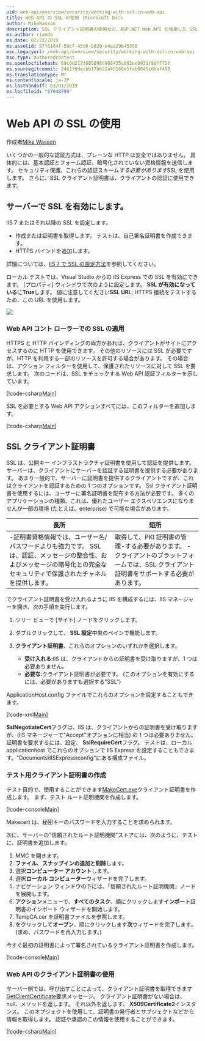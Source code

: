```yaml
---
uid: web-api/overview/security/working-with-ssl-in-web-api
title: Web API の SSL の使用 |Microsoft Docs
author: MikeWasson
description: SSL クライアント証明書の使用など、ASP.NET Web API を使用した SSL を使用する方法を示します。
ms.author: riande
ms.date: 02/22/2019
ms.assetid: 97f6164f-59cf-45c0-b820-e4aa29b45396
msc.legacyurl: /web-api/overview/security/working-with-ssl-in-web-api
msc.type: authoredcontent
ms.openlocfilehash: 69c0d217f605096d968435c062ee9931f8dff75f
ms.sourcegitcommit: 24b1f6decbb17bb22a45166e5fdb0845c65af498
ms.translationtype: MT
ms.contentlocale: ja-JP
ms.lasthandoff: 03/01/2019
ms.locfileid: "57048799"
---
```

<a name="working-with-ssl-in-web-api"></a>Web API の SSL の使用
====================
作成者[Mike Wasson](https://github.com/MikeWasson)

いくつかの一般的な認証方式は、プレーンな HTTP は安全ではありません。 具体的には、基本認証とフォーム認証、暗号化されていない資格情報を送信します。 セキュリティ保護、これらの認証スキーム*する必要があります*SSL を使用します。 さらに、SSL クライアント証明書は、クライアントの認証に使用できます。

## <a name="enabling-ssl-on-the-server"></a>サーバーで SSL を有効にします。

IIS 7 またはそれ以降の SSL を設定します。

- 作成または証明書を取得します。 テストは、自己署名証明書を作成できます。
- HTTPS バインドを追加します。

詳細については、[IIS 7 で SSL の設定方法](https://www.iis.net/learn/manage/configuring-security/how-to-set-up-ssl-on-iis)を参照してください。

ローカル テストでは、Visual Studio からの IIS Express での SSL を有効にできます。 [プロパティ] ウィンドウで次のように設定します。 **SSL が有効になっている**に**True**します。 値に注意してください**SSL URL**; HTTPS 接続をテストするため、この URL を使用します。

![](working-with-ssl-in-web-api/_static/image1.png)

### <a name="enforcing-ssl-in-a-web-api-controller"></a>Web API コント ローラーでの SSL の適用

HTTPS と HTTP バインディングの両方があれば、クライアントがサイトにアクセスするのに HTTP を使用できます。 その他のリソースには SSL が必要ですが、HTTP を利用する一部のリソースを許可する場合があります。 その場合は、アクション フィルターを使用して、保護されたリソースに対して SSL を要求します。 次のコードは、SSL をチェックする Web API 認証フィルターを示しています。

[!code-csharp[Main](working-with-ssl-in-web-api/samples/sample1.cs)]

SSL を必要とする Web API アクションすべてには、このフィルターを追加します。

[!code-csharp[Main](working-with-ssl-in-web-api/samples/sample2.cs)]

## <a name="ssl-client-certificates"></a>SSL クライアント証明書

SSL は、公開キー インフラストラクチャ証明書を使用して認証を提供します。 サーバーは、クライアントにサーバーを認証する証明書を提供する必要があります。 あまり一般的で、サーバーに証明書を提供するクライアントですが、これはクライアントを認証するための 1 つのオプションです。 Ssl クライアント証明書を使用するには、ユーザーに署名証明書を配布する方法が必要です。 多くのアプリケーションの種類、これは、優れたユーザー エクスペリエンスになりませんが一部の環境 (たとえば、enterprise) で可能な場合があります。

| 長所 | 短所 |
| --- | --- |
| -証明書資格情報では、ユーザー名/パスワードよりも強力です。 SSL は、認証、メッセージの整合性、およびメッセージの暗号化との完全なセキュリティで保護されたチャネルを提供します。 | 取得して、PKI 証明書の管理-する必要があります。 -クライアントのプラットフォームでは、SSL クライアント証明書をサポートする必要があります。 |

でクライアント証明書を受け入れるように IIS を構成するには、IIS マネージャーを開き、次の手順を実行します。

1. ツリー ビューで [サイト] ノードをクリックします。
2. ダブルクリックして、 **SSL 設定**中央のペインで機能します。
3. **クライアント証明書**、これらのオプションのいずれかを選択します。 

    - **受け入れる**:IIS は、クライアントからの証明書を受け取りますが、1 つは必要ありません。
    - **必要な**:クライアント証明書が必要です。 (このオプションを有効にするには、必要がありますも選択する"SSL")

ApplicationHost.config ファイルでこれらのオプションを設定することもできます。

[!code-xml[Main](working-with-ssl-in-web-api/samples/sample3.xml)]

**SslNegotiateCert**フラグは、IIS は、クライアントからの証明書を受け取りますが、(IIS マネージャーで"Accept"オプションに相当) の 1 つは必要ありません。 証明書を要求するには、設定、 **SslRequireCert**フラグ。 テストは、ローカル applicationhost でこれらのオプションで IIS Express を設定することもできます。"Documents\IISExpress\config"にある構成ファイル。

### <a name="creating-a-client-certificate-for-testing"></a>テスト用クライアント証明書の作成

テスト目的で、使用することができます[MakeCert.exe](/windows/desktop/SecCrypto/makecert)クライアント証明書を作成します。 まず、テスト ルート証明機関を作成します。

[!code-console[Main](working-with-ssl-in-web-api/samples/sample4.cmd)]

Makecert は、秘密キーのパスワードを入力することを求められます。

次に、サーバーの"信頼されたルート証明機関"ストアには、次のように、テストに、証明書を追加します。

1. MMC を開きます。
2. **ファイル**、**スナップインの追加と削除**します。
3. 選択**コンピューター アカウント**します。
4. 選択**ローカル コンピューター**ウィザードを完了します。
5. ナビゲーション ウィンドウの下には、「信頼されたルート証明機関」ノードを展開します。
6. **アクション**メニューで、**すべてのタスク**、順にクリックします**インポート**証明書のインポート ウィザードを開始します。
7. TempCA.cer を証明書ファイルを参照します。
8. をクリックして**オープン**、順にクリックします**次**ウィザードを完了します。 (求め、パスワードを再入力します。)

今すぐ最初の証明書によって署名されているクライアント証明書を作成します。

[!code-console[Main](working-with-ssl-in-web-api/samples/sample5.cmd)]

### <a name="using-client-certificates-in-web-api"></a>Web API のクライアント証明書の使用

サーバー側では、呼び出すことによって、クライアント証明書を取得できます[GetClientCertificate](https://msdn.microsoft.com/library/system.net.http.httprequestmessageextensions.getclientcertificate.aspx)要求メッセージ。 クライアント証明書がない場合は、null、メソッドを返します。 それ以外を返します、 **X509Certificate2**インスタンス。 このオブジェクトを使用して、証明書の発行者とサブジェクトなどから情報を取得します。 認証や承認のこの情報を使用することができます。

[!code-csharp[Main](working-with-ssl-in-web-api/samples/sample6.cs)]
